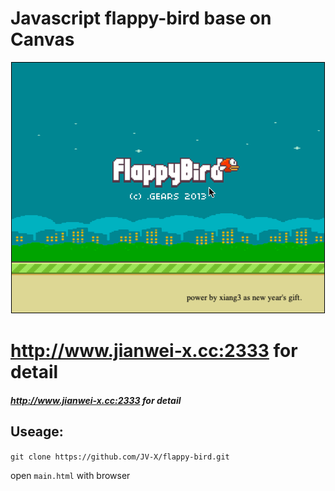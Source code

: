 # Javascript  flappy-bird base on Canvas

![avatar](https://github.com/JV-X/flappy-bird/blob/master/animation.gif)

# http://www.jianwei-x.cc:2333 for detail
##### http://www.jianwei-x.cc:2333 for detail


## Useage:
`git clone https://github.com/JV-X/flappy-bird.git`

open `main.html` with browser
